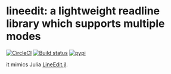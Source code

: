 # lineedit: a lightweight readline library which supports multiple modes

[![CircleCI](https://circleci.com/gh/randy3k/lineedit/tree/master.svg?style=shield)](https://circleci.com/gh/randy3k/lineedit/tree/master)
[![Build status](https://ci.appveyor.com/api/projects/status/asy3mr1865kkh12k/branch/master?svg=true)](https://ci.appveyor.com/project/randy3k/lineedit/branch/master)
[![pypi](https://img.shields.io/pypi/v/lineedit.svg)](https://pypi.org/project/lineedit/)

it mimics Julia [LineEdit.jl](https://github.com/JuliaLang/julia/blob/master/stdlib/REPL/src/LineEdit.jl).
